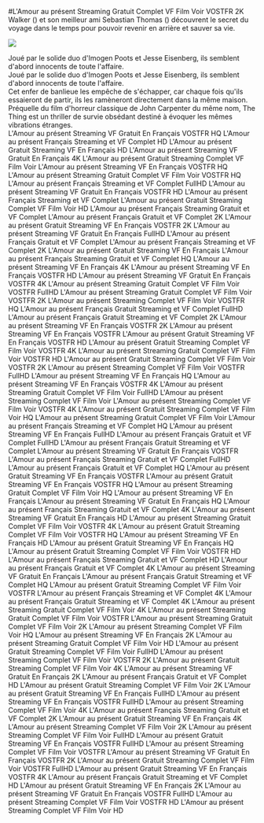 #L'Amour au présent Streaming Gratuit Complet VF Film Voir VOSTFR 2K  
Walker () et son meilleur ami Sebastian Thomas () découvrent le secret du voyage dans le temps pour pouvoir revenir en arrière et sauver sa vie.  
  
[![](https://i.imgur.com/qSNzIqt.png)](https://movie.rssnews.media/MetdYdDi.php)  
  
Joué par le solide duo d'Imogen Poots et Jesse Eisenberg, ils semblent d'abord innocents de toute l'affaire.  
Joué par le solide duo d'Imogen Poots et Jesse Eisenberg, ils semblent d'abord innocents de toute l'affaire.  
Cet enfer de banlieue les empêche de s'échapper, car chaque fois qu'ils essaieront de partir, ils les ramèneront directement dans la même maison.  
Préquelle du film d'horreur classique de John Carpenter du même nom, The Thing est un thriller de survie obsédant destiné à évoquer les mêmes vibrations étranges.  
L'Amour au présent Streaming VF Gratuit En Français VOSTFR HQ
L'Amour au présent Français Streaming et VF Complet HD
L'Amour au présent Gratuit Streaming VF En Français HD
L'Amour au présent Streaming VF Gratuit En Français 4K
L'Amour au présent Gratuit Streaming Complet VF Film Voir
L'Amour au présent Streaming VF En Français VOSTFR HQ
L'Amour au présent Streaming Gratuit Complet VF Film Voir VOSTFR HQ
L'Amour au présent Français Streaming et VF Complet FullHD
L'Amour au présent Streaming VF Gratuit En Français VOSTFR HD
L'Amour au présent Français Streaming et VF Complet
L'Amour au présent Gratuit Streaming Complet VF Film Voir HD
L'Amour au présent Français Streaming Gratuit et VF Complet
L'Amour au présent Français Gratuit et VF Complet 2K
L'Amour au présent Gratuit Streaming VF En Français VOSTFR 2K
L'Amour au présent Streaming VF Gratuit En Français FullHD
L'Amour au présent Français Gratuit et VF Complet
L'Amour au présent Français Streaming et VF Complet 2K
L'Amour au présent Gratuit Streaming VF En Français
L'Amour au présent Français Streaming Gratuit et VF Complet HQ
L'Amour au présent Streaming VF En Français 4K
L'Amour au présent Streaming VF En Français VOSTFR HD
L'Amour au présent Streaming VF Gratuit En Français VOSTFR 4K
L'Amour au présent Streaming Gratuit Complet VF Film Voir VOSTFR FullHD
L'Amour au présent Streaming Gratuit Complet VF Film Voir VOSTFR 2K
L'Amour au présent Streaming Complet VF Film Voir VOSTFR HQ
L'Amour au présent Français Gratuit Streaming et VF Complet FullHD
L'Amour au présent Français Gratuit Streaming et VF Complet 2K
L'Amour au présent Streaming VF En Français VOSTFR 2K
L'Amour au présent Streaming VF En Français VOSTFR
L'Amour au présent Gratuit Streaming VF En Français VOSTFR HD
L'Amour au présent Gratuit Streaming Complet VF Film Voir VOSTFR 4K
L'Amour au présent Streaming Gratuit Complet VF Film Voir VOSTFR HD
L'Amour au présent Gratuit Streaming Complet VF Film Voir VOSTFR 2K
L'Amour au présent Streaming Complet VF Film Voir VOSTFR FullHD
L'Amour au présent Streaming VF En Français HQ
L'Amour au présent Streaming VF En Français VOSTFR 4K
L'Amour au présent Streaming Gratuit Complet VF Film Voir FullHD
L'Amour au présent Streaming Complet VF Film Voir
L'Amour au présent Streaming Complet VF Film Voir VOSTFR 4K
L'Amour au présent Gratuit Streaming Complet VF Film Voir HQ
L'Amour au présent Streaming Gratuit Complet VF Film Voir
L'Amour au présent Français Streaming et VF Complet HQ
L'Amour au présent Streaming VF En Français FullHD
L'Amour au présent Français Gratuit et VF Complet FullHD
L'Amour au présent Français Gratuit Streaming et VF Complet
L'Amour au présent Streaming VF Gratuit En Français VOSTFR
L'Amour au présent Français Streaming Gratuit et VF Complet FullHD
L'Amour au présent Français Gratuit et VF Complet HQ
L'Amour au présent Gratuit Streaming VF En Français VOSTFR
L'Amour au présent Gratuit Streaming VF En Français VOSTFR HQ
L'Amour au présent Streaming Gratuit Complet VF Film Voir HQ
L'Amour au présent Streaming VF En Français
L'Amour au présent Streaming VF Gratuit En Français HQ
L'Amour au présent Français Streaming Gratuit et VF Complet 4K
L'Amour au présent Streaming VF Gratuit En Français HD
L'Amour au présent Streaming Gratuit Complet VF Film Voir VOSTFR 4K
L'Amour au présent Gratuit Streaming Complet VF Film Voir VOSTFR HQ
L'Amour au présent Streaming VF En Français HD
L'Amour au présent Gratuit Streaming VF En Français HQ
L'Amour au présent Gratuit Streaming Complet VF Film Voir VOSTFR HD
L'Amour au présent Français Streaming Gratuit et VF Complet HD
L'Amour au présent Français Gratuit et VF Complet 4K
L'Amour au présent Streaming VF Gratuit En Français
L'Amour au présent Français Gratuit Streaming et VF Complet HQ
L'Amour au présent Gratuit Streaming Complet VF Film Voir VOSTFR
L'Amour au présent Français Streaming et VF Complet 4K
L'Amour au présent Français Gratuit Streaming et VF Complet 4K
L'Amour au présent Streaming Gratuit Complet VF Film Voir 4K
L'Amour au présent Streaming Gratuit Complet VF Film Voir VOSTFR
L'Amour au présent Streaming Gratuit Complet VF Film Voir 2K
L'Amour au présent Streaming Complet VF Film Voir HQ
L'Amour au présent Streaming VF En Français 2K
L'Amour au présent Streaming Gratuit Complet VF Film Voir HD
L'Amour au présent Gratuit Streaming Complet VF Film Voir FullHD
L'Amour au présent Streaming Complet VF Film Voir VOSTFR 2K
L'Amour au présent Gratuit Streaming Complet VF Film Voir 4K
L'Amour au présent Streaming VF Gratuit En Français 2K
L'Amour au présent Français Gratuit et VF Complet HD
L'Amour au présent Gratuit Streaming Complet VF Film Voir 2K
L'Amour au présent Gratuit Streaming VF En Français FullHD
L'Amour au présent Streaming VF En Français VOSTFR FullHD
L'Amour au présent Streaming Complet VF Film Voir 4K
L'Amour au présent Français Streaming Gratuit et VF Complet 2K
L'Amour au présent Gratuit Streaming VF En Français 4K
L'Amour au présent Streaming Complet VF Film Voir 2K
L'Amour au présent Streaming Complet VF Film Voir FullHD
L'Amour au présent Gratuit Streaming VF En Français VOSTFR FullHD
L'Amour au présent Streaming Complet VF Film Voir VOSTFR
L'Amour au présent Streaming VF Gratuit En Français VOSTFR 2K
L'Amour au présent Gratuit Streaming Complet VF Film Voir VOSTFR FullHD
L'Amour au présent Gratuit Streaming VF En Français VOSTFR 4K
L'Amour au présent Français Gratuit Streaming et VF Complet HD
L'Amour au présent Gratuit Streaming VF En Français 2K
L'Amour au présent Streaming VF Gratuit En Français VOSTFR FullHD
L'Amour au présent Streaming Complet VF Film Voir VOSTFR HD
L'Amour au présent Streaming Complet VF Film Voir HD